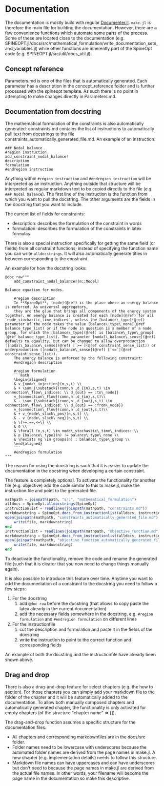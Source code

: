 # Documentation

The documentation is mostly build with regular [Documenter.jl](https://documenter.juliadocs.org/stable/). `make.jl` is therefore the main file for building the documentation. However, there are a few convenience functions which automate some parts of the process. Some of these are located close to the documentation (e.g. SPINEOPT.jl/docs/src/mathematical\_formulation/write\_documentation\_sets\_and\_variables.jl) while other functions are inherently part of the SpineOpt code (e.g. SPINEOPT.jl/src/util/docs\_util.jl).

## Concept reference

Parameters.md is one of the files that is automatically generated. Each parameter has a description in the concept_reference folder and is further processed with the spineopt template. As such there is no point in attempting to make changes directly in Parameters.md.

## Documentation from docstring

The mathematical formulation of the constraints is also automatically generated: constraints.md contains the list of instructions to automatically pull text from docstrings to the file constraints\_automatically\_generated\_file.md. An example of an instruction:

```
### Nodal balance
#region instruction
add_constraint_nodal_balance!
description
formulation
#endregion instruction
```

Anything within `#region instruction` and `#endregion instruction` will be interpreted as an instruction. Anything outside that structure will be interpreted as regular markdown text to be copied directly to the file (e.g. `### Nodal balance`). The first line of the instruction is the function from which you want to pull the docstring. The other arguments are the fields in the docstring that you want to include.

The current list of fields for constraints:
+ description: describes the formulation of the constraint in words
+ formulation: describes the formulation of the constraints in latex formulas

There is also a special instruction specifically for getting the same field (or fields) from all constraint functions; instead of specifying the function name you can write `alldocstrings`. It will also automatically generate titles in between corresponding to the constraint.

An example for how the docstring looks:

```
@doc raw"""
    add_constraint_nodal_balance!(m::Model)

Balance equation for nodes.

    #region description
    In **SpineOpt**, [node](@ref) is the place where an energy balance is enforced. As universal aggregators,
    they are the glue that brings all components of the energy system together. An energy balance is created for each [node](@ref) for all `node_stochastic_time_indices`, unless the [balance\_type](@ref) parameter of the node takes the value [balance\_type\_none](@ref balance_type_list) or if the node in question is a member of a node group, for which the [balance\_type](@ref) is [balance\_type\_group](@ref balance_type_list). The parameter [nodal\_balance\_sense](@ref) defaults to equality, but can be changed to allow overproduction ([nodal\_balance\_sense](@ref) [`>=`](@ref constraint_sense_list)) or underproduction ([nodal\_balance\_sense](@ref) [`<=`](@ref constraint_sense_list)).
    The energy balance is enforced by the following constraint:
    #endregion description

    #region formulation
    ```math
    \begin{aligned}
    & v_{node\_injection}(n,s,t) \\
    & + \sum_{\substack{(conn,n',d_{in},s,t) \in connection\_flow\_indices: \\ d_{out} == :to\_node}}
    v_{connection\_flow}(conn,n',d_{in},s,t)\\
    & - \sum_{\substack{(conn,n',d_{out},s,t) \in connection\_flow\_indices: \\ d_{out} == :from\_node}}
    v_{connection\_flow}(conn,n',d_{out},s,t)\\
    & + v_{node\_slack\_pos}(n,s,t) \\
    & - v_{node\_slack\_neg}(n,s,t) \\
    & \{>=,==,<=\} \\
    & 0 \\
    & \forall (n,s,t) \in node\_stochastic\_time\_indices: \\
    & p_{balance\_type}(n) != balance\_type\_none \\
    & \nexists ng \in groups(n) : balance\_type\_group \\
    \end{aligned}
    ```
    #endregion formulation
"""
``` 

The reason for using the docstring is such that it is easier to update the documentation in the docstring when developing a certain constraint.

The feature is completely optional. To activate the functionality for another file (e.g. objective) add the code similar to this to make.jl, make the instruction file and point to the generated file.

```julia
mathpath = joinpath(path, "src", "mathematical_formulation")
alldocs = SpineOpt.alldocstrings(SpineOpt)
instructionlist = readlines(joinpath(mathpath, "constraints.md"))
markdownstring = SpineOpt.docs_from_instructionlist(alldocs, instructionlist)
open(joinpath(mathpath, "constraints_automatically_generated_file.md"), "w") do file
    write(file, markdownstring)
end
instructionlist = readlines(joinpath(mathpath, "objective_function.md"))
markdownstring = SpineOpt.docs_from_instructionlist(alldocs, instructionlist)
open(joinpath(mathpath, "objective_function_automatically_generated_file.md"), "w") do file
    write(file, markdownstring)
end
```

To deactivate the functionality, remove the code and rename the generated file (such that it is clearer that you now need to change things manually again).

It is also possible to introduce this feature over time. Anytime you want to add the documentation of a constraint to the docstring you need to follow a few steps:
1. For the docstring
    1. add `@doc raw` before the docstring (that allows to copy paste the latex already in the current documentation)
    2. add the necessary fields somewhere in the docstring, e.g. `#region formulation` and `#endregion formulation` on different lines
2. For the instructionfile
    1. cut the description and formulation and paste it in the fields of the docstring
    2. write the instruction to point to the correct function and corresponding fields

An example of both the docstring and the instructionfile have already been shown above.



## Drag and drop

There is also a drag-and-drop feature for select chapters (e.g. the how to section). For those chapters you can simply add your markdown file to the folder of the chapter and it will be automatically added to the documentation. To allow both manually composed chapters and automatically generated chapter, the functionality is only activated for empty chapters (of the structure "chapter name" => []).

The drag-and-drop function assumes a specific structure for the documentation files.
+ All chapters and corresponding markdownfiles are in the docs/src folder.
+ Folder names need to be lowercase with underscores because the automated folder names are derived from the page names in make.jl. A new chapter (e.g. implementation details) needs to follow this structure.
+ Markdown file names can have uppercases and can have underscores but don't need to because the page names in make.jl are derived from the actual file names. In other words, your filename will become the page name in the documentation so make this descriptive.